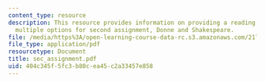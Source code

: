 ```yaml
---
content_type: resource
description: This resource provides information on providing a reading on one of the
  multiple options for second assignment, Donne and Shakespeare.
file: /media/https%3A/open-learning-course-data-rc.s3.amazonaws.com/21l-004-major-poets-fall-2001/404c345f5fc3b80cea45c2a33457e858_sec_assignment.pdf
file_type: application/pdf
resourcetype: Document
title: sec_assignment.pdf
uid: 404c345f-5fc3-b80c-ea45-c2a33457e858
---
```

